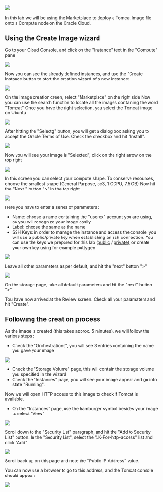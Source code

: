 ![](../common/images/customer.logo.png)
---

In this lab we will be using the Marketplace to deploy a Tomcat Image file onto a Compute node on the Oracle Cloud. 

## Using the Create Image wizard ##

Go to your Cloud Console, and click on the "Instance" text in the "Compute" pane

![](images/comp0.PNG)

Now you can see the already defined instances, and use the "Create Instance button to start the creation wizard of a new instance:

![](images/comp1.PNG)

On the image creation creen, select "Marketplace" on the right side
Now you can use the search function to locate all the images containing the word "Tomcat"
Once you have the right selection, you select the Tomcat image on Ubuntu

![](images/comp2.PNG)

After hitting the "Selectg" button, you will get a dialog box asking you to accept the Oracle Terms of Use.
Check the checkbox and hit "Install".

![](images/comp3.PNG)

Now  you will see your image is "Selected", click on the right arrow on the top right

![](images/comp4.PNG)

In this screen you can select your compute shape.  To conserve resources, choose the smallest shape (General Purpose, oc3, 1 OCPU, 7.5 GB)
Now hit the "Next " button ">" in the top right.

![](images/comp7.PNG)

Here you have to enter a series of parameters :
+ Name: choose a name containing the "userxx" account you are using, so you will recognize your image easily
+ Label: choose the same as the name
+ SSH Keys: in order to manage the instance and access the console, you will use a public/private key when establishing an ssh connection.  You can use the keys we prepared for this lab ([public](bin/ctd_pub.pub) / [private](bin/ctd_priv.openssh)), or create your own key using for example puttygen

![](images/comp8.PNG)

Leave all other parameters as per default, and hit the "next" button ">"

![](images/comp9.PNG)

On the storage page, take all default parameters and hit the "next" button ">"

Tou have now arrived at the Review screen.  Check all your paramaters and hit "Create".

## Following the creation process ##
As the image is created (this takes approx. 5 minutes), we will follow the various steps :

+ Check the "Orchestrations", you will see 3 entries containing the name you gave your image

![](images/comp10.PNG)

+ Check the "Storage Volume" page, this will contain the storage volume you specified in the wizard
+ Check the "Instances" page, you will see your image appear and go into state "Running".

Now we will open HTTP access to this image to check if Tomcat is available.

+ On the "Instances" page, use the hamburger symbol besides your image to select "View"

![](images/comp11.PNG)

Scroll down to the "Security List" paragraph, and hit the "Add to Security List" button.  In the "Security List", select the "JK-For-http-access" list and click "Add"

![](images/comp12.PNG)

Scroll back up on this page and note the "Public IP Address" value.

You can now use a browser to go to this address, and the Tomcat console should appear:

![](images/comp13.PNG)







